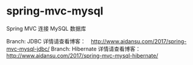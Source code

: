 # spring-mvc-mysql
Spring MVC 连接 MySQL 数据库

Branch: JDBC 详情请查看博客：　http://www.aidansu.com/2017/spring-mvc-mysql-jdbc/
Branch: Hibernate 详情请查看博客：　http://www.aidansu.com/2017/spring-mvc-mysql-hibernate/